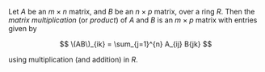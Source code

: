 Let $A$ be an $m\times n$ matrix, and $B$ be an $n\times p$ matrix, over a ring $R$. Then the *matrix multiplication* (or *product*) of $A$ and $B$ is an $m\times p$ matrix with entries given by

$$
\(AB\)_{ik} = \sum_{j=1}^{n} A_{ij} B{jk}
$$

using multiplication (and addition) in $R$.
